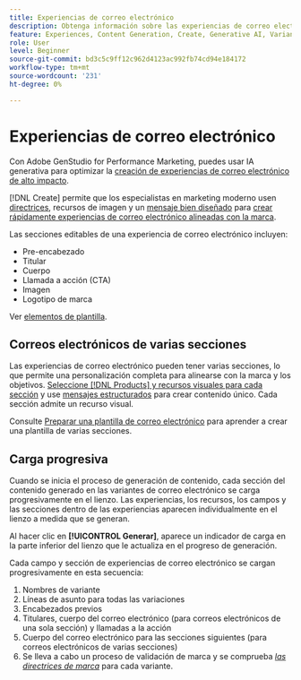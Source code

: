 ```yaml
---
title: Experiencias de correo electrónico
description: Obtenga información sobre las experiencias de correo electrónico en Adobe GenStudio for Performance Marketing.
feature: Experiences, Content Generation, Create, Generative AI, Variant Generation
role: User
level: Beginner
source-git-commit: bd3c5c9ff12c962d4123ac992fb74cd94e184172
workflow-type: tm+mt
source-wordcount: '231'
ht-degree: 0%

---
```



# Experiencias de correo electrónico

Con Adobe GenStudio for Performance Marketing, puedes usar IA generativa para optimizar la [creación de experiencias de correo electrónico de alto impacto](/help/tutorials/create-email-experience.md).

[!DNL Create] permite que los especialistas en marketing moderno usen [directrices](/help/user-guide/guidelines/overview.md), recursos de imagen y un [mensaje bien diseñado](/help/user-guide/effective-prompts.md) para [crear rápidamente experiencias de correo electrónico alineadas con la marca](/help/tutorials/create-email-experience.md).

Las secciones editables de una experiencia de correo electrónico incluyen:

* Pre-encabezado
* Titular
* Cuerpo
* Llamada a acción (CTA)
* Imagen
* Logotipo de marca

Ver [elementos de plantilla](/help/user-guide/content/use-templates.md#template-elements).

<!-- ## Email capabilities

Content creators and marketers can produce brand-consistent email experiences in GenStudio for Performance Marketing. -->

## Correos electrónicos de varias secciones

Las experiencias de correo electrónico pueden tener varias secciones, lo que permite una personalización completa para alinearse con la marca y los objetivos. [Seleccione [!DNL Products] y recursos visuales para cada sección](/help/tutorials/create-email-experience.md#add-parameters) y use [mensajes estructurados](/help/user-guide/effective-prompts.md#structured-prompts) para crear contenido único. Cada sección admite un recurso visual.

Consulte [Preparar una plantilla de correo electrónico](/help/user-guide/content/email-template.md) para aprender a crear una plantilla de varias secciones.

## Carga progresiva

Cuando se inicia el proceso de generación de contenido, cada sección del contenido generado en las variantes de correo electrónico se carga progresivamente en el lienzo. Las experiencias, los recursos, los campos y las secciones dentro de las experiencias aparecen individualmente en el lienzo a medida que se generan.

Al hacer clic en **[!UICONTROL Generar]**, aparece un indicador de carga en la parte inferior del lienzo que le actualiza en el progreso de generación.

Cada campo y sección de experiencias de correo electrónico se cargan progresivamente en esta secuencia:

1. Nombres de variante
1. Líneas de asunto para todas las variaciones
1. Encabezados previos
1. Titulares, cuerpo del correo electrónico (para correos electrónicos de una sola sección) y llamadas a la acción
1. Cuerpo del correo electrónico para las secciones siguientes (para correos electrónicos de varias secciones)
1. Se lleva a cabo un proceso de validación de marca y se comprueba [_las directrices de marca_](/help/user-guide/guidelines/brand-validation.md#brand-guidelines-check) para cada variante.
